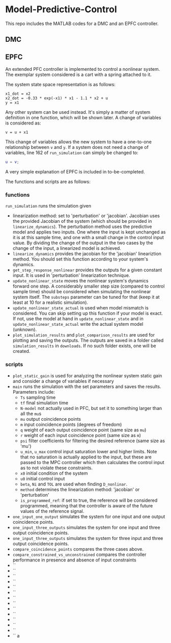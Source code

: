 # Model-Predictive-Control
This repo includes the MATLAB codes for a DMC and an EPFC controller.

## DMC
<!-- Add content here -->

## EPFC
An extended PFC controller is implemented to control a nonlinear system. The exemplar system considered is a cart with a spring attached to it.

The system state space representation is as follows:
```
x1_dot = x2
x2_dot = -0.33 * exp(-x1) * x1 - 1.1 * x2 + u
y = x1
```

Any other system can be used instead. It's simply a matter of system definition in one function, which will be shown later.
A change of variables is considered as:
```
v = u + x1
```

This change of variables allows the new system to have a one-to-one relationship between `v` and `y`. If a system does not need a change of variables, line 162 of `run_simulation` can simply be changed to:
```matlab
u = v;
```
A very simple explanation of EPFC is included in to-be-completed.

The functions and scripts are as follows:
### functions
`run_simulation` runs the simulation given
- linearization method: set to 'perturbation' or 'jacobian'. Jacobian uses the provided Jacobian of the system (which should be provided in `linearize_dynamics`). The perturbation method uses the predictive model and applies two inputs. One where the input is kept unchanged as it is at this sample time, and one with a small change in the control input value. By dividing the change of the output in the two cases by the change of the input, a linearized model is achieved.
- `linearize_dynamics` provides the jacobian for the 'jacobian' lineariztion method. You should set this function according to your system's dynamics.
- `get_step_response_nonlinear` provides the outputs for a given constant input. It is used in 'perturbation' linearization technique.
- `update_nonlinear_state` moves the nonlinear system's dynamics forward one step. A considerably smaller step size (compared to control sample time) should be considered when simulating the nonlinear system itself. The `substeps` parameter can be tuned for that (keep it at least at 10 for a realistic simulation).
- `update_nonlinear_state_actual` is used when model mismatch is considered. You can skip setting up this function if your model is exact. If not, use the model at hand in `update_nonlinear_state` and in `update_nonlinear_state_actual` write the actual system model (unknown). 
- `plot_simulation_results` and `plot_comparison_results` are used for plotting and saving the outputs. The outputs are saved in a folder called `simulation_results` in `downloads`. If no such folder exists, one will be created.

### scripts
- `plot_static_gain` is used for analyzing the nonlinear system static gain and consider a change of variables if necessary
- `main` runs the simulation with the set parameters and saves the results. Parameters include:
    - `Ts` sampling time
    - `tf` final simulation time
    - `N-model` not actually used in PFC, but set it to something larger than all the `mu`s
    - `mu` output coincidence points
    - `m` input coincidence points (degrees of freedom)
    - `q` weight of each output coincidence point (same size as `mu`)
    - `r` weight of each input coincidence point (same size as `m`)
    - `psi` filter coefficients for filtering the desired reference (same size as 'mu')
    - `u_min`, `u_max` control input saturation lower and higher limits. Note that no saturation is actually applied to the input, but these are passed to the MPC controller which then calculates the control input as to not violate these constraints.
    - `x0` initial condition of the system
    - `u0` initial control input
    - `beta`, `Ni` and `TOL` are used when finding `D_nonlinar`. 
    - `method` determines the linearization method: 'jacobian' or 'perturbation'
    - `is_programmed_ref`: if set to true, the reference will be considered programmed, meaning that the controller is aware of the future values of the reference signal.
- `one_input_one_output` simulates the system for one input and one output coincidence points.
- `one_input_three_outputs` simulates the system for one input and three output coincidence points.
- `one_input_three_outputs` simulates the system for three input and three output coincidence points.
- `compare_coincidence_points` compares the three cases above.
- `compare_constrained_vs_unconstrained` compares the controller performance in presence and absence of input constraints
- ``
- ``
- ``
- ``
- ``
- ``
- ``
- ``
- ``
- ``
- ``
- ``
- ``
- ``
a
